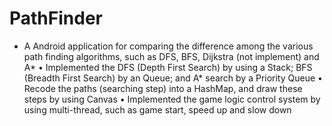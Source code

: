 # PathFinder
* A Android application for comparing the difference among the various path finding algorithms, such as DFS, BFS, Dijkstra (not implement) and A*
• Implemented the DFS (Depth First Search) by using a Stack; BFS (Breadth First Search) by an Queue; and  A* search by a Priority Queue 
• Recode the paths (searching step) into a HashMap, and draw these steps by using Canvas
• Implemented the game logic control system by using multi-thread, such as game start, speed up and slow down
